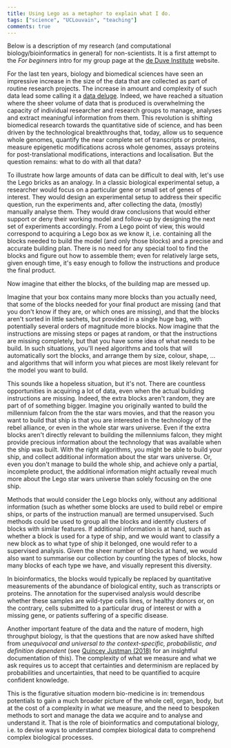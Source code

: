 ```yaml
---
title: Using Lego as a metaphor to explain what I do.
tags: ["science", "UCLouvain", "teaching"]
comments: true
---
```


Below is a description of my research (and computational
biology/bioinformatics in general) for non-scientists. It is a first
attempt to the *For beginners* intro for my group page at the [de Duve
Institute](https://www.deduveinstitute.be/) website.


For the last ten years, biology and biomedical sciences have seen an
impressive increase in the size of the data that are collected as part
of routine research projects. The increase in amount and complexity of
such data lead some calling it a [data
deluge](https://www.nature.com/articles/ncb2558). Indeed, we have
reached a situation where the sheer volume of data that is produced is
overwhelming the capacity of individual researcher and research groups
to manage, analyses and extract meaningful information from them. This
revolution is shifting biomedical research towards the quantitative
side of science, and has been driven by the technological
breakthroughs that, today, allow us to sequence whole genomes,
quantify the near complete set of transcripts or proteins, measure
epigenetic modifications across whole genomes, assays proteins for
post-translational modifications, interactions and localisation. But
the question remains: what to do with all that data?

To illustrate how large amounts of data can be difficult to deal with,
let's use the Lego bricks as an analogy. In a classic biological
experimental setup, a researcher would focus on a particular gene or
small set of genes of interest. They would design an experimental
setup to address their specific question, run the experiments and,
after collecting the data, (mostly) manually analyse them. They would
draw conclusions that would either support or deny their working model
and follow-up by designing the next set of experiments
accordingly. From a Lego point of view, this would correspond to
acquiring a Lego box as we know it, i.e. containing all the blocks
needed to build the model (and only those blocks) and a precise and
accurate building plan. There is no need for any special tool to find
the blocks and figure out how to assemble them; even for relatively
large sets, given enough time, it's easy enough to follow the
instructions and produce the final product.

Now imagine that either the blocks, of the building map are messed up.

Imagine that your box contains many more blocks than you actually
need, that some of the blocks needed for your final product are
missing (and that you don't know if they are, or which ones are
missing), and that the blocks aren't sorted in little sachets, but
provided in a single huge bag, with potentially several orders of
magnitude more blocks. Now imagine that the instructions are missing
steps or pages at random, or that the instructions are missing
completely, but that you have some idea of what needs to be build. In
such situations, you'll need algorithms and tools that will
automatically sort the blocks, and arrange them by size, colour,
shape, ... and algorithms that will inform you what pieces are most
likely relevant for the model you want to build.


This sounds like a hopeless situation, but it's not. There are
countless opportunities in acquiring a lot of data, even when the
actual building instructions are missing. Indeed, the extra blocks
aren't random, they are part of of something bigger. Imagine you
originally wanted to build the millennium falcon from the the star
wars movies, and that the reason you want to build that ship is that
you are interested in the technology of the rebel alliance, or even in
the whole star wars universe. Even if the extra blocks aren't directly
relevant to building the millenniums falcon, they might provide
precious information about the technology that was available when the
ship was built. With the right algorithms, you might be able to build
your ship, and collect additional information about the star wars
universe. Or, even you don't manage to build the whole ship, and
achieve only a partial, incomplete product, the additional information
might actually reveal much more about the Lego star wars universe than
solely focusing on the one ship.

Methods that would consider the Lego blocks only, without any
additional information (such as whether some blocks are used to build
rebel or empire ships, or parts of the instruction manual) are termed
unsupervised. Such methods could be used to group all the blocks and
identify clusters of blocks with similar features. If additional
information is at hand, such as whether a block is used for a type of
ship, and we would want to classify a new block as to what type of
ship it belonged, one would refer to a supervised analysis. Given the
sheer number of blocks at hand, we would also want to summarise our
collection by counting the types of blocks, how many blocks of each
type we have, and visually represent this diversity.

In bioinformatics, the blocks would typically be replaced by
quantitative measurements of the abundance of biological entity, such
as transcripts or proteins. The annotation for the supervised analysis
would describe whether these samples are wild-type cells lines, or
healthy donors or, on the contrary, cells submitted to a particular
drug of interest or with a missing gene, or patients suffering of a
specific disease.

Another important feature of the data and the nature of modern, high
throughput biology, is that the questions that are now asked have
shifted from *unequivocal and universal to the context-specific,
probabilistic, and definition dependent* (see [Quincey Justman
(2018)](https://www.cell.com/cell-systems/fulltext/S2405-4712(18)30441-1)
for an insightful documentation of this). The complexity of what we
measure and what we ask requires us to accept that certainties and
determinism are replaced by probabilities and uncertainties, that need
to be quantified to acquire confident knowledge.

This is the figurative situation modern bio-medicine is in: tremendous
potentials to gain a much broader picture of the whole cell, organ,
body, but at the cost of a complexity in what we measure, and the need
to bespoken methods to sort and manage the data we acquire and to
analyse and understand it. That is the role of bioinformatics and
computational biology, i.e. to devise ways to understand complex
biological data to comprehend complex biological processes.
